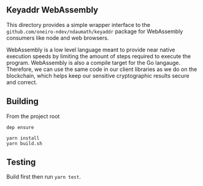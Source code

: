 Keyaddr WebAssembly
-------------------

This directory provides a simple wrapper interface to the `github.com/oneiro-ndev/ndaumath/keyaddr` package for WebAssembly consumers like node and web browsers.

WebAssembly is a low level language meant to provide near native execution speeds by limiting the amount of steps required to execute the program. WebAssembly is also a compile target for the Go langauge. Therefore, we can use the same code in our client libraries as we do on the blockchain, which helps keep our sensitive cryptographic results secure and correct.

Building
--------

From the project root

```shell
dep ensure
```

```shell
yarn install
yarn build.sh
```

Testing
-------

Build first then run `yarn test`.
